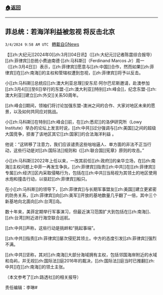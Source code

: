 ###  [:house:返回](README.md)
---


## 菲总统：若海洋利益被忽视 将反击北京
`3/4/2024 9:58 AM UTC ` [轉載自GNews](https://gnews.org/articles/2363390)

【[[zh:大纪元]]2024年0[[zh:3月]]04日讯】（[[zh:大纪元]]记者陈霆综合报导）[[zh:菲律宾]]总统小费迪南德‧[[zh:马科斯]]（Ferdinand Marcos Jr）周一（[[zh:3月4日]]）表示，[[zh:菲律宾]]愿意与[[zh:中国]]合作，然而如果[[zh:菲律宾]]在[[zh:南海]]的主权和管辖权遭到忽视，[[zh:菲律宾]]将予以反击。

小[[zh:马科斯]]总统应[[zh:澳大利亚总理]]安东尼‧阿尔巴尼斯邀请，赴澳参加[[zh:3月4日]]至6日举行的东盟-[[zh:澳大利亚]]特别[[zh:峰会]]，纪念东盟-[[zh:澳大利亚]]建立[[zh:外交]]关系50周年。

[[zh:峰会]]期间，领袖们将讨论加强东盟-澳洲之间的合作、大家对地区未来的愿景，以及如何共同应对挑战。

小[[zh:马科斯]]在特别[[zh:峰会]]前，在[[zh:悉尼]]的洛伊研究所（Lowy Institute）举办的论坛上发言时说，[[zh:中共]]过分强调与[[zh:美国]]之间的超级大国竞争，损害了该地区其它[[zh:国家]]的合法海洋利益 。

他说：“这转移了注意力，我们应该谴责这些咄咄逼人、单方面的非法不正当行动，这些行动是对[[zh:国际法]]规则和《[[zh:联合国]]宪章》原则的攻击。”

小[[zh:马科斯]]2022年上任以来，一改其前任[[zh:政府]]的亲华立场，在[[zh:南海]]主权问题上中菲一再发生争执，[[zh:菲律宾]]指责[[zh:中共]]在[[zh:菲律宾]]专属[[zh:经济]]区内采取侵略行为，包括在[[zh:中共]]当局视为其领土的地区使用水炮和撞击行动，以驱赶[[zh:菲律宾]]船只。

在小[[zh:马科斯]]的领导下，[[zh:菲律宾]]与长期军事盟友[[zh:美国]]建立更紧密的防务关系，[[zh:菲律宾]]向[[zh:美军]]开放的基地数量几乎翻了一倍，其中三个新基地向北面向[[zh:台湾]]岛。

数十年来，美菲定期举行军事演习，但最近演习范围扩大到包括在[[zh:南海]]、[[zh:台湾]]附近进行海空联合巡航。

[[zh:中共]]声称，这些行动是挑衅和“挑起事端”。

[[zh:中共]]指责[[zh:菲律宾]]屡次侵犯其领土。中方的态度引发[[zh:菲律宾]]强烈不满。

[[zh:中共]]坚称，其对[[zh:南海]]大部分海域拥有主权，包括邻国海岸附近的水域和岛屿，并无视[[zh:国际法]]庭2016年的裁决，[[zh:国际法]]庭当时已推翻[[zh:中共]]在[[zh:南海]]的领土主张。

（本文参考了[[zh:路透社]]的相关报导）

责任编辑：李琳#
